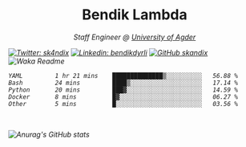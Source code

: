 <h1 align="center"> Bendik Lambda </h1>
<p align="center"><em>Staff Engineer @ <a href="http://www.uia.no">University of Agder</a></p>



[![Twitter: sk4ndix](https://img.shields.io/twitter/follow/sk4ndix?style=social)](https://twitter.com/sk4ndix)
[![Linkedin: bendikdyrli](https://img.shields.io/badge/-bendikdyrli-blue?style=flat-square&logo=Linkedin&logoColor=white&link=https://www.linkedin.com/in/bendikdyrli/)](https://www.linkedin.com/in/bendikdyrli/)
[![GitHub skandix](https://img.shields.io/github/followers/skandix?label=follow&style=social)](https://github.com/skandix)
![Waka Readme](https://github.com/skandix/skandix/workflows/Waka%20Readme/badge.svg)


<!--START_SECTION:waka-->

```text
YAML         1 hr 21 mins    ██████████████▒░░░░░░░░░░   56.88 %
Bash         24 mins         ████▒░░░░░░░░░░░░░░░░░░░░   17.14 %
Python       20 mins         ███▓░░░░░░░░░░░░░░░░░░░░░   14.59 %
Docker       8 mins          █▓░░░░░░░░░░░░░░░░░░░░░░░   06.27 %
Other        5 mins          █░░░░░░░░░░░░░░░░░░░░░░░░   03.56 %
```

<!--END_SECTION:waka-->

  <br>
  
![Anurag's GitHub stats](https://github-readme-stats.vercel.app/api?username=skandix&show_icons=true&theme=tokyonight)


